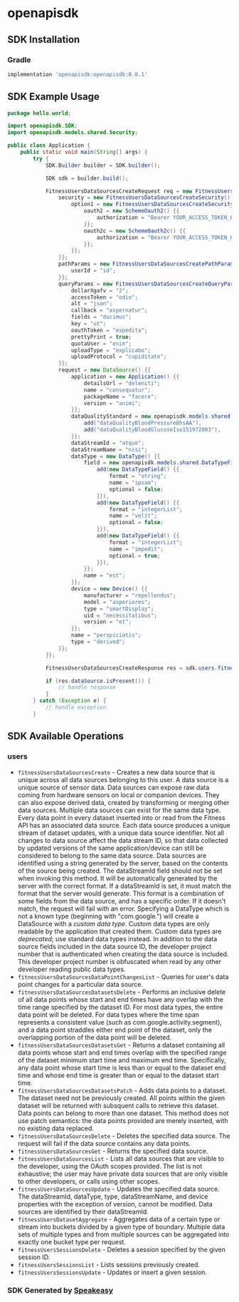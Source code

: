 # openapisdk

<!-- Start SDK Installation -->
## SDK Installation

### Gradle

```groovy
implementation 'openapisdk:openapisdk:0.0.1'
```
<!-- End SDK Installation -->

## SDK Example Usage
<!-- Start SDK Example Usage -->
```java
package hello.world;

import openapisdk.SDK;
import openapisdk.models.shared.Security;

public class Application {
    public static void main(String[] args) {
        try {
            SDK.Builder builder = SDK.builder();

            SDK sdk = builder.build();

            FitnessUsersDataSourcesCreateRequest req = new FitnessUsersDataSourcesCreateRequest() {{
                security = new FitnessUsersDataSourcesCreateSecurity() {{
                    option1 = new FitnessUsersDataSourcesCreateSecurityOption1() {{
                        oauth2 = new SchemeOauth2() {{
                            authorization = "Bearer YOUR_ACCESS_TOKEN_HERE";
                        }};
                        oauth2c = new SchemeOauth2c() {{
                            authorization = "Bearer YOUR_ACCESS_TOKEN_HERE";
                        }};
                    }};
                }};
                pathParams = new FitnessUsersDataSourcesCreatePathParams() {{
                    userId = "id";
                }};
                queryParams = new FitnessUsersDataSourcesCreateQueryParams() {{
                    dollarXgafv = "2";
                    accessToken = "odio";
                    alt = "json";
                    callback = "aspernatur";
                    fields = "ducimus";
                    key = "ut";
                    oauthToken = "expedita";
                    prettyPrint = true;
                    quotaUser = "enim";
                    uploadType = "explicabo";
                    uploadProtocol = "cupiditate";
                }};
                request = new DataSource() {{
                    application = new Application() {{
                        detailsUrl = "deleniti";
                        name = "consequatur";
                        packageName = "facere";
                        version = "animi";
                    }};
                    dataQualityStandard = new openapisdk.models.shared.DataSourceDataQualityStandardEnum[]() {{
                        add("dataQualityBloodPressureBhsAA"),
                        add("dataQualityBloodGlucoseIso151972003"),
                    }};
                    dataStreamId = "atque";
                    dataStreamName = "nisi";
                    dataType = new DataType() {{
                        field = new openapisdk.models.shared.DataTypeField[]() {{
                            add(new DataTypeField() {{
                                format = "string";
                                name = "ipsam";
                                optional = false;
                            }}),
                            add(new DataTypeField() {{
                                format = "integerList";
                                name = "velit";
                                optional = false;
                            }}),
                            add(new DataTypeField() {{
                                format = "integerList";
                                name = "impedit";
                                optional = true;
                            }}),
                        }};
                        name = "est";
                    }};
                    device = new Device() {{
                        manufacturer = "repellendus";
                        model = "asperiores";
                        type = "smartDisplay";
                        uid = "necessitatibus";
                        version = "et";
                    }};
                    name = "perspiciatis";
                    type = "derived";
                }};
            }};

            FitnessUsersDataSourcesCreateResponse res = sdk.users.fitnessUsersDataSourcesCreate(req);

            if (res.dataSource.isPresent()) {
                // handle response
            }
        } catch (Exception e) {
            // handle exception
        }
```
<!-- End SDK Example Usage -->

<!-- Start SDK Available Operations -->
## SDK Available Operations

### users

* `fitnessUsersDataSourcesCreate` - Creates a new data source that is unique across all data sources belonging to this user. A data source is a unique source of sensor data. Data sources can expose raw data coming from hardware sensors on local or companion devices. They can also expose derived data, created by transforming or merging other data sources. Multiple data sources can exist for the same data type. Every data point in every dataset inserted into or read from the Fitness API has an associated data source. Each data source produces a unique stream of dataset updates, with a unique data source identifier. Not all changes to data source affect the data stream ID, so that data collected by updated versions of the same application/device can still be considered to belong to the same data source. Data sources are identified using a string generated by the server, based on the contents of the source being created. The dataStreamId field should not be set when invoking this method. It will be automatically generated by the server with the correct format. If a dataStreamId is set, it must match the format that the server would generate. This format is a combination of some fields from the data source, and has a specific order. If it doesn't match, the request will fail with an error. Specifying a DataType which is not a known type (beginning with "com.google.") will create a DataSource with a *custom data type*. Custom data types are only readable by the application that created them. Custom data types are *deprecated*; use standard data types instead. In addition to the data source fields included in the data source ID, the developer project number that is authenticated when creating the data source is included. This developer project number is obfuscated when read by any other developer reading public data types.
* `fitnessUsersDataSourcesDataPointChangesList` - Queries for user's data point changes for a particular data source.
* `fitnessUsersDataSourcesDatasetsDelete` - Performs an inclusive delete of all data points whose start and end times have any overlap with the time range specified by the dataset ID. For most data types, the entire data point will be deleted. For data types where the time span represents a consistent value (such as com.google.activity.segment), and a data point straddles either end point of the dataset, only the overlapping portion of the data point will be deleted.
* `fitnessUsersDataSourcesDatasetsGet` - Returns a dataset containing all data points whose start and end times overlap with the specified range of the dataset minimum start time and maximum end time. Specifically, any data point whose start time is less than or equal to the dataset end time and whose end time is greater than or equal to the dataset start time.
* `fitnessUsersDataSourcesDatasetsPatch` - Adds data points to a dataset. The dataset need not be previously created. All points within the given dataset will be returned with subsquent calls to retrieve this dataset. Data points can belong to more than one dataset. This method does not use patch semantics: the data points provided are merely inserted, with no existing data replaced.
* `fitnessUsersDataSourcesDelete` - Deletes the specified data source. The request will fail if the data source contains any data points.
* `fitnessUsersDataSourcesGet` - Returns the specified data source.
* `fitnessUsersDataSourcesList` - Lists all data sources that are visible to the developer, using the OAuth scopes provided. The list is not exhaustive; the user may have private data sources that are only visible to other developers, or calls using other scopes.
* `fitnessUsersDataSourcesUpdate` - Updates the specified data source. The dataStreamId, dataType, type, dataStreamName, and device properties with the exception of version, cannot be modified. Data sources are identified by their dataStreamId.
* `fitnessUsersDatasetAggregate` - Aggregates data of a certain type or stream into buckets divided by a given type of boundary. Multiple data sets of multiple types and from multiple sources can be aggregated into exactly one bucket type per request.
* `fitnessUsersSessionsDelete` - Deletes a session specified by the given session ID.
* `fitnessUsersSessionsList` - Lists sessions previously created.
* `fitnessUsersSessionsUpdate` - Updates or insert a given session.

<!-- End SDK Available Operations -->

### SDK Generated by [Speakeasy](https://docs.speakeasyapi.dev/docs/using-speakeasy/client-sdks)
